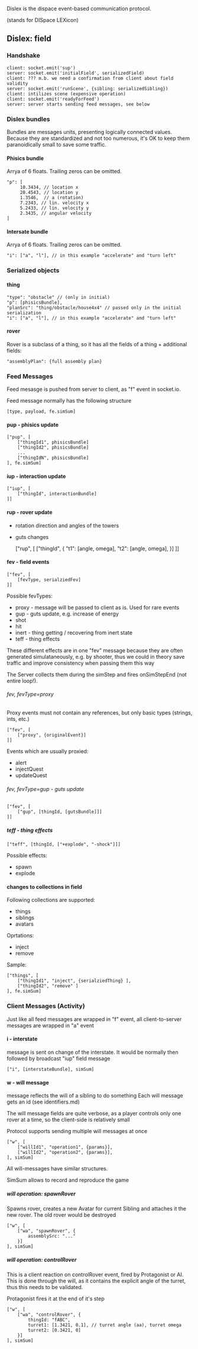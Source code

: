 Dislex is the dispace event-based communication protocol.

(stands for DISpace LEXicon)

## Dislex: field

### Handshake

    client: socket.emit('sup')
    server: socket.emit('initialField', serializedField)
    client: ??? m.b. we need a confirmation from client about field validity
    server: socket.emit('runScene', {sibling: serializedSibling})
    client: intilizes scene (expensive operation)
    client: socket.emit('readyForFeed')
    server: server starts sending feed messages, see below

### Dislex bundles

Bundles are messages units, presenting logically connected values.
Because they are standardized and not too numerous, it's OK to keep
them paranoidically small to save some traffic.

#### Phisics bundle

Arrya of 6 floats. Trailing zeros can be omitted.

    "p": [
         10.3434, // location x
         20.4543, // location y
         1.3546,  // a (rotation)
         7.2343, // lin. velocity x
         5.2433, // lin. velocity y
         2.3435, // angular velocity
    ]

#### Intersate bundle

Arrya of 6 floats. Trailing zeros can be omitted.

    "i": ["a", "l"], // in this example "accelerate" and "turn left"

### Serialized objects

#### thing

    "type": "obstacle" // (only in initial)
    "p": [phisicsBundle],
    "planSrc": "thing/obstacle/house4x4" // passed only in the initial serialization
    "i": ["a", "l"], // in this example "accelerate" and "turn left"

#### rover

Rover is a subclass of a thing, so it has all the fields of a thing + additional fields:

    "assemblyPlan": {full assembly plan}


### Feed Messages

Feed mesasge is pushed from server to client, as "f" event in socket.io.

Feed message normally has the following structure

    [type, payload, fe.simSum]

#### pup - phisics update

    ["pup", [
        ["thingId1", phisicsBundle]
        ["thingId2", phisicsBundle]
        ...
        ["thingIdN", phisicsBundle]
    ], fe.simSum]

#### iup - interaction update

    ["iup", [
        ["thingId", interactionBundle]
    ]]

#### rup - rover update

 * rotation direction and angles of the towers
 * guts changes

    ["rup", [
        ["thingId", {
            "t1": [angle, omega],
            "t2": [angle, omega],
        }]
    ]]


#### fev - field events

    ["fev", [
        [fevType, serialziedFev]
    ]]

Possible fevTypes:

 * proxy - message will be passed to client as is. Used for rare events
 * gup - guts update, e.g. increase of energy
 * shot
 * hit
 * inert - thing getting / recovering from inert state
 * teff - thing effects

These different effects are in one "fev" message because they
are often generated simulataneously, e.g. by shooter, thus we could
in theory save traffic and improve consistency when passing them this way

The Server collects them during the simStep and fires onSimStepEnd (not entire loop!).


###### fev, fevType=proxy

Proxy events must not contain any references, but only basic types (strings, ints, etc.)

    ["fev", [
        ["proxy", {originalEvent}]
    ]]

Events which are usually proxied:

 * alert
 * injectQuest
 * updateQuest

###### fev, fevType=gup - guts update

    ["fev", [
        ["gup", [thingId, [gutsBundle]]]
    ]]


##### teff - thing effects

    ["teff", [thingId, ["+explode", "-shock"]]]

Possible effects:

 * spawn
 * explode

#### changes to collections in field

Following collections are supported:

 * things
 * siblings
 * avatars

Oprtations:

 * inject
 * remove

Sample:

    ["things", [
        ["thingId1", "inject", {serialziedThing} ],
        ["thingId2", "remove" ]
    ], fe.simSum]

### Client Messages (Activity)

Just like all feed messages are wrapped in "f" event,
all client-to-server messages are wrapped in "a" event

#### i - interstate

message is sent on change of the interstate. It would be normally then
followed by broadcast "iup" field message

    ["i", [interstateBundle], simSum]

#### w - will message

message reflects the will of a sibling to do something
Each will message gets an id (see identifiers.md)

The will message fields are quite verbose, as a player controls only one rover at a time,
so the client-side is relatively small

Protocol supports sending multiple will messages at once

    ["w", [
        ["willId1", "operation1", {params}],
        ["willId2", "operation2", {params}],
    ], simSum]

All will-messages have similar structures.

SimSum allows to record and reproduce the game

##### will operation: spawnRover

Spawns rover, creates a new Avatar for current Sibling and attaches it the new rover.
The old rover would be destroyed

    ["w", [
        ["wa", "spawnRover", {
            assemblySrc: "..."
        }]
    ], simSum]

##### will operation: controlRover

This is a client reaction on controlRover event, fired by Protagonist or AI.
This is done through the will, as it contains the explicit angle of the turret,
thus this needs to be validated.

Protagonist fires it at the end of it's step

    ["w", [
        ["wa", "controlRover", {
            thingId: "fABC",
            turret1: [1.3421, 0.1], // turret angle (aa), turret omega
            turret2: [0.3421, 0]
        }]
    ], simSum]
